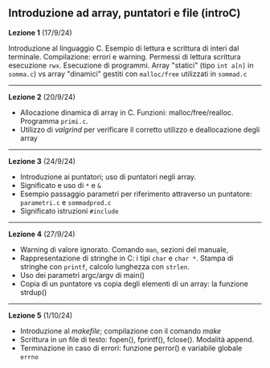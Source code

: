##  Introduzione ad array, puntatori e file (introC)


**Lezione 1** (17/9/24)

Introduzione al linguaggio C. Esempio di lettura e scrittura di interi dal terminale. Compilazione: errori e warning. Permessi di lettura scrittura esecuzione `rwx`. Esecuzione di programmi. Array "statici" (tipo `int a[n]` in `somma.c`) vs array "dinamici" gestiti con `malloc/free` utilizzati in `sommad.c`

-----------------------

**Lezione 2** (20/9/24)

* Allocazione dinamica di array in C. Funzioni: malloc/free/realloc. Programma `primi.c`.
* Utilizzo di *valgrind* per verificare il corretto utilizzo e deallocazione degli array

-------

**Lezione 3** (24/9/24)

* Introduzione ai puntatori; uso di puntatori negli array.
* Significato e uso di `*` e `&`
* Esempio passaggio parametri per riferimento attraverso un puntatore: `parametri.c` e `sommadprod.c`
* Significato istruzioni `#include`

-------

**Lezione 4** (27/9/24)

* Warning di valore ignorato. Comando `man`, sezioni del manuale, 
* Rappresentazione di stringhe in C: i tipi `char` e `char *`. Stampa di stringhe con `printf`, calcolo lunghezza con `strlen`. 
* Uso dei parametri argc/argv di main()
* Copia di un puntatore vs copia degli elementi di un array: la funzione strdup()


-------

**Lezione 5** (1/10/24)

* Introduzione al *makefile*; compilazione con il comando *make*
* Scrittura in un file di testo: fopen(), fprintf(), fclose(). Modalità append.
* Terminazione in caso di errori: funzione perror() e variabile globale `errno`

